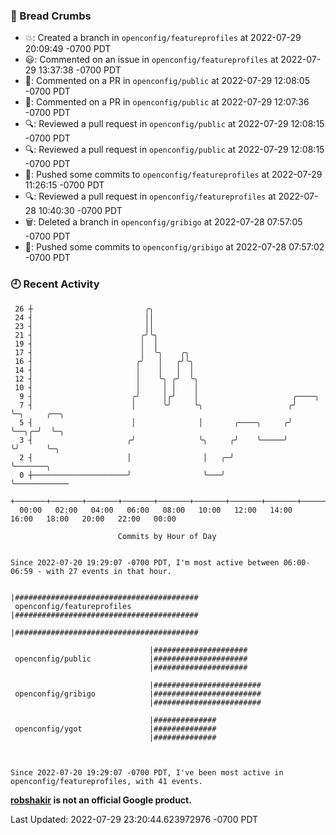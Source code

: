 ### 🍞 Bread Crumbs

 * 💥: Created a branch in `openconfig/featureprofiles` at 2022-07-29 20:09:49 -0700 PDT
 * 😃: Commented on an issue in `openconfig/featureprofiles` at 2022-07-29 13:37:38 -0700 PDT
 * 💬: Commented on a PR in  `openconfig/public` at 2022-07-29 12:08:05 -0700 PDT
 * 💬: Commented on a PR in  `openconfig/public` at 2022-07-29 12:07:36 -0700 PDT
 * 🔍: Reviewed a pull request in  `openconfig/public` at 2022-07-29 12:08:15 -0700 PDT
 * 🔍: Reviewed a pull request in  `openconfig/public` at 2022-07-29 12:08:15 -0700 PDT
 * 🚢: Pushed some commits to `openconfig/featureprofiles` at 2022-07-29 11:26:15 -0700 PDT
 * 🔍: Reviewed a pull request in  `openconfig/featureprofiles` at 2022-07-28 10:40:30 -0700 PDT
 * 🗑: Deleted a branch in `openconfig/gribigo` at 2022-07-28 07:57:05 -0700 PDT
 * 🚢: Pushed some commits to `openconfig/gribigo` at 2022-07-28 07:57:02 -0700 PDT

### 🕘 Recent Activity
```
 26 ┼                         ╭╮
 24 ┤                         ││
 23 ┤                         ││
 21 ┤                        ╭╯╰╮
 19 ┤                        │  │
 17 ┤                        │  ╰╮    ╭╮
 16 ┤                       ╭╯   │   ╭╯╰╮
 14 ┤                       │    │   │  │
 12 ┤                       │    ╰╮ ╭╯  ╰╮
 10 ┤                       │     │ │    │
  9 ┤                      ╭╯     │╭╯    │                     ╭────╮
  7 ┤                      │      ╰╯     ╰╮                   ╭╯    ╰─╮     ╭──╮
  5 ┤                      │              │       ╭────╮     ╭╯       ╰──╮╭─╯  ╰─╮
  3 ┤                     ╭╯              ╰╮     ╭╯    ╰─────╯           ╰╯      ╰─╮
  2 ┤                     │                │   ╭─╯                                 ╰───────╮
  0 ┼─────────────────────╯                ╰───╯                                           ╰────────────
    +───────+───────+───────+───────+───────+───────+───────+───────+───────+───────+───────+───────+────
  00:00   02:00   04:00   06:00   08:00   10:00   12:00   14:00   16:00   18:00   20:00   22:00   00:00   

						Commits by Hour of Day


Since 2022-07-20 19:29:07 -0700 PDT, I'm most active between 06:00-06:59 - with 27 events in that hour.

```



```
                               |#########################################
 openconfig/featureprofiles    |#########################################
                               |#########################################

                               |#####################
 openconfig/public             |#####################
                               |#####################

                               |########################
 openconfig/gribigo            |########################
                               |########################

                               |##############
 openconfig/ygot               |##############
                               |##############



Since 2022-07-20 19:29:07 -0700 PDT, I've been most active in openconfig/featureprofiles, with 41 events.

```
**[robshakir](mailto:robjs@google.com) is not an official Google product.**  


Last Updated: 2022-07-29 23:20:44.623972976 -0700 PDT

